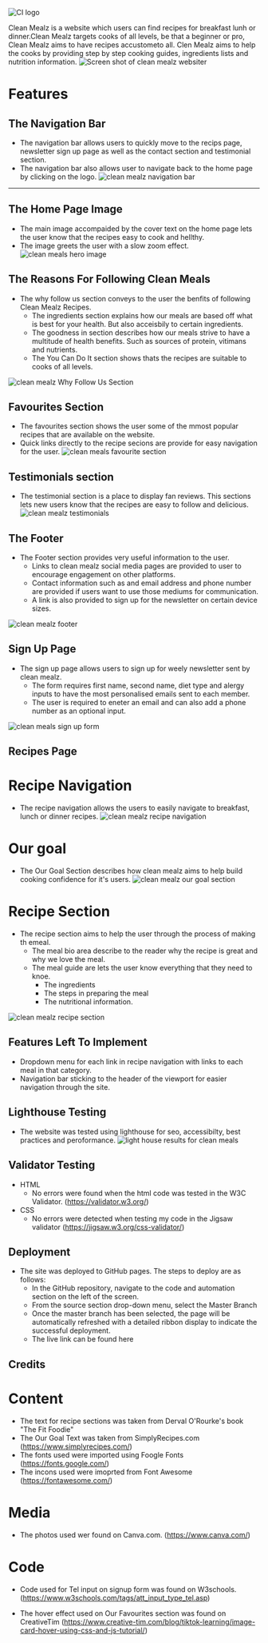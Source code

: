 ![CI logo](https://codeinstitute.s3.amazonaws.com/fullstack/ci_logo_small.png)

Clean Mealz is a website which users can find recipes for breakfast lunh or dinner.Clean Mealz targets cooks of all levels, be that a beginner or pro, Clean Mealz aims to have recipes accustometo all. Clen Mealz aims to help the cooks by providing step by step cooking guides, ingredients lists and nutrition information.
![Screen shot of clean mealz websiter](assets/images/responsive-display.png)

# Features 


## The Navigation Bar 

* The navigation bar allows users to quickly move to the recips page, newsletter sign up page as well as the contact section and testimonial section.
* The navigation bar also allows user to navigate back to the home page by clicking on the logo.
![clean mealz navigation bar](assets/images/clean-mealz-nav.png)
------
## The Home Page Image 
* The main image accompaided by the cover text on the home page lets the user know that the recipes easy to cook and hellthy.
* The image greets the user with a slow zoom effect.
![clean meals hero image](assets/images/clean-mealz-hero.png)

## The Reasons For Following Clean Meals
* The why follow us section conveys to the user the benfits of following Clean Mealz Recipes.
    * The ingredients section explains how our meals are based off what is best for your health. But also acceisbily to certain ingredients. 
    * The goodness in section describes how our meals strive to have a multitude of health benefits. Such as sources of protein, vitimans and nutrients. 
    * The You Can Do It section shows thats the recipes are suitable to cooks of all levels.
    
![clean mealz Why Follow Us Section](assets/images/why-follow-us.png)

## Favourites Section 
* The favourites section shows the user some of the mmost popular recipes that are available on the website. 
* Quick links directly to the recipe secions are provide for easy navigation for the user.
![clean meals favourite section](assets/images/our-favourites.png) 

## Testimonials section 
* The testimonial section is a place to display fan reviews. This sections lets new users know that the recipes are easy to follow and delicious.
![clean mealz testimonials](assets/images/testmonials.png)

## The Footer 
* The Footer section provides very useful information to the user. 
    * Links to clean mealz social media pages are provided to user to encourage engagement on other platforms.
    * Contact information such as and email address and phone number are provided if users want to use those mediums for communication.
    * A link is also provided to sign up for the newsletter on certain device sizes. 

![clean mealz footer](assets/images/footer.png)

## Sign Up Page 
* The sign up page allows users to sign up for weely newsletter sent by clean mealz.
    * The form requires first name, second name, diet type and alergy inputs to have the most personalised emails sent to each member. 
    * The user is required to eneter an email and can also add a phone number as an optional input. 

![clean meals sign up form](assets/images/newsletter-sign-up.png)

## Recipes Page 
# Recipe Navigation
* The recipe navigation allows the users to easily navigate to breakfast, lunch or dinner recipes.
![clean mealz recipe navigation](assets/images/recipe-nav.png)
# Our goal
* The Our Goal Section describes how clean mealz aims to help build cooking confidence for it's users.
![clean mealz our goal section](assets/images/our-goal.png)

# Recipe Section 
* The recipe section aims to help the user through the process of making th emeal.
    * The meal bio area describe to the reader why the recipe is great and why we love the meal.
    * The meal guide are lets the user know everything that they need to knoe.
        * The ingredients
        * The steps in preparing the meal
        * The nutritional information.

![clean mealz recipe section](assets/images/recipes-read.png)
## Features Left To Implement
* Dropdown menu for each link in recipe navigation with links to each meal in that category.
* Navigation bar sticking to the header of the viewport for easier navigation through the site. 
## Lighthouse Testing
* The website was tested using lighthouse for seo, accessibilty, best practices and peroformance. 
![light house results for clean meals](assets/images/Lighthouse-testing.png) 
## Validator Testing 
* HTML
    * No errors were found when the html code was tested in the W3C Validator. (https://validator.w3.org/)
* CSS 
    * No errors were detected when testing my code in the Jigsaw validator (https://jigsaw.w3.org/css-validator/)

## Deployment

* The site was deployed to GitHub pages. The steps to deploy are as follows:
    * In the GitHub repository, navigate to the code and automation section on the left of the screen.
    * From the source section drop-down menu, select the Master Branch
    * Once the master branch has been selected, the page will be automatically refreshed with a detailed ribbon display to indicate the successful deployment.
    * The live link can be found here 
## Credits 
# Content
* The text for recipe sections was taken from Derval O'Rourke's book "The Fit Foodie"
* The Our Goal Text was taken from SimplyRecipes.com (https://www.simplyrecipes.com/)
* The fonts used were imported using Foogle Fonts (https://fonts.google.com/)
* The incons used were imoprted from Font Awesome (https://fontawesome.com/)
# Media 
* The photos used wer found on Canva.com. (https://www.canva.com/)

# Code 
* Code used for Tel input on signup form was found on W3schools. (https://www.w3schools.com/tags/att_input_type_tel.asp)

* The hover effect used on Our Favourites section was found on CreativeTim (https://www.creative-tim.com/blog/tiktok-learning/image-card-hover-using-css-and-js-tutorial/)